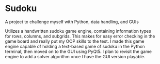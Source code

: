 # Sudoku
A project to challenge myself with Python, data handling, and GUIs

Utilizes a handwritten sudoku game engine, containing information types for rows, columns, and subgrids. This makes for easy error checking in the game board and really put my OOP skills to the test. I made this game engine capable of holding a text-based game of sudoku in the Python terminal, then moved on to the GUI using PyQt5. I plan to revisit the game engine to add a solver algorithm once I have the GUI version playable.
